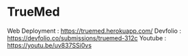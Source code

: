 # TrueMed

Web Deployment : https://truemed.herokuapp.com/
Devfolio : https://devfolio.co/submissions/truemed-312c
Youtube : https://youtu.be/uv837SSi0vs
